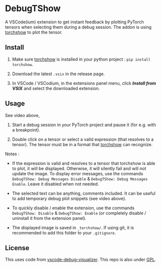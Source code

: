 # DebugTShow

A VSCode(ium) extension to get instant feedback by plotting PyTorch tensors when selecting them during a debug session. 
The addon is using [torchshow](https://github.com/xwying/torchshow) to plot the tensor.

## Install

1) Make sure [torchshow](https://github.com/xwying/torchshow) is installed in your python project : `pip install torchshow`.

2) Download the latest `.vsix` in the release page.

3) In VSCode / VSCodium, in the extensions panel menu, click ___Install from VSIX___ and select the downloaded extension.

## Usage

See video above,

1) Start a debug session in your PyTorch project and pause it (for e.g. with a breakpoint).

2) Double click on a tensor or select a valid expression (that resolves to a tensor). The tensor must be in a format that [torchshow](https://github.com/xwying/torchshow) can recognize.

Notes :

- If the expression is valid and resolves to a tensor that torchshow is able to plot, it will be displayed. Otherwise, it will silently fail and will not update the image. To display error messages, use the commands `DebugTShow: Debug Messages Disable` & `DebugTShow: Debug Messages Enable`. Leave it disabled when not needed.

- The selected text can be anything, comments included. It can be useful to add temporary debug plot snippets (see video above).

- To quickly disable / enable the extension, use the commands `DebugTShow: Disable` & `DebugTShow: Enable` (or completely disable / uninstall it from the extension panel).

- The displayed image is saved in  `_torchshow/`. If using git, it is recommended to add this folder to your ``.gitignore``.

## License

This uses code from [vscode-debug-visualizer](https://github.com/hediet/vscode-debug-visualizer). This repo is also under [GPL](./LICENSE.md).